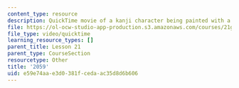 ```yaml
---
content_type: resource
description: QuickTime movie of a kanji character being painted with a brush.
file: https://ol-ocw-studio-app-production.s3.amazonaws.com/courses/21g-504-japanese-iv-spring-2009/e59e74aae3d0381fcedaac35d8d6b606_2059.mov
file_type: video/quicktime
learning_resource_types: []
parent_title: Lesson 21
parent_type: CourseSection
resourcetype: Other
title: '2059'
uid: e59e74aa-e3d0-381f-ceda-ac35d8d6b606
---
```

